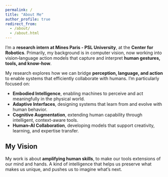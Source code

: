 ```yaml
---
permalink: /
title: "About Me"
author_profile: true
redirect_from: 
  - /about/
  - /about.html
---
```


I’m a **research intern at Mines Paris - PSL University**, at the **Center for Robotics**. Primarily, my background is in computer vision, now working into <span className="text-foreground">vision‑language action models</span> that capture and interpret **human gestures, tools, and know-how**.

My research explores how we can bridge **perception, language, and action** to enable systems that efficiently collaborate with humans. I’m particularly focused on:

- **Embodied Intelligence**, enabling machines to perceive and act meaningfully in the physical world.  
- **Adaptive Interfaces**, designing systems that learn from and evolve with human behavior.  
- **Cognitive Augmentation**, extending human capability through intelligent, context-aware tools.  
- **Human–AI Collaboration**, developing models that support creativity, learning, and expertise transfer.


My Vision
------
My work is about **amplifying human skills**, to make our tools extensions of our mind and hands.
A kind of intelligence that helps us preserve what makes us unique, and pushes us to imagine what’s next.